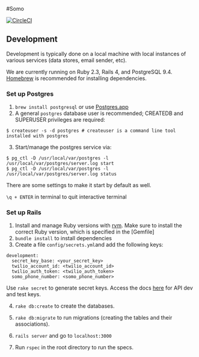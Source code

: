 #Somo

[![CircleCI](https://circleci.com/gh/uwblueprint/somo.svg?style=svg)](https://circleci.com/gh/uwblueprint/somo)

## Development

Development is typically done on a local machine with local instances of various services (data stores, email sender, etc).

We are currently running on Ruby 2.3, Rails 4, and PostgreSQL 9.4. [Homebrew](http://mxcl.github.io/homebrew/) is recommended for installing dependencies.

### Set up Postgres

1. `brew install postgresql` or use [Postgres.app](http://postgresapp.com/)
2. A general `postgres` database user is recommended; CREATEDB and SUPERUSER privileges are required:
  
  ```
  $ createuser -s -d postgres # createuser is a command line tool installed with postgres
  ```
3. Start/manage the postgres service via:
  
  ```
  $ pg_ctl -D /usr/local/var/postgres -l /usr/local/var/postgres/server.log start
  $ pg_ctl -D /usr/local/var/postgres -l /usr/local/var/postgres/server.log status
  ```
  There are some settings to make it start by default as well.
  
`\q + ENTER` in terminal to quit interactive terminal


### Set up Rails
1. Install and manage Ruby versions with [rvm](http://rvm.io/). Make sure to install the correct Ruby version, which is specified in the [Gemfile]
2. `bundle install` to install dependencies
3. Create a file `config/secrets.yml`and add the following keys:
  ```
  development:
    secret_key_base: <your_secret_key>
    twilio_account_id: <twilio_account_id>
    twilio_auth_token: <twilio_auth_token>
    somo_phone_number: <somo_phone_number>
  ```
  Use `rake secret` to generate secret keys. Access the docs [here](https://docs.google.com/document/d/1X9D7-7yff8MpFdnh_rXd4MUGDJMFzJ8EbW6eJQNKz1Q/edit?usp=sharing) for API dev and test keys.
  
4. `rake db:create` to create the databases.

5. `rake db:migrate` to run migrations (creating the tables and their associations).

6. `rails server` and go to `localhost:3000`

7. Run `rspec` in the root directory to run the specs.
